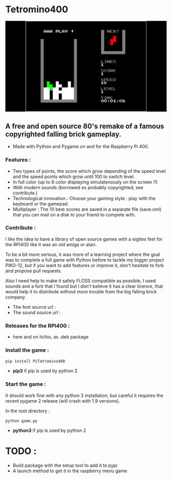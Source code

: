 # Tetromino400

![screenshot](screenshot.png "Tetromino400")


## A free and open source 80's remake of a famous copyrighted falling brick gameplay.

* Made with Python and Pygame on and for the Raspberry Pi 400.


### Features :

* Two types of points, the score which grow depending of the speed level and the speed points which grow until 100 to switch level.
* In full color (up to 8 color displaying simulatenously on the screen !!)
* With modern sounds (borrowed so probably copyrighted, see contribute.)
* Technological innovation : Choose your gaming style : play with the keyboard or the gamepad.
* Multiplayer : The 10 best scores are saved in a separate file (save.xml) that you can mail on a disk to your friend to compete with.


### Contribute :

I like the idea to have a library of open source games with a eigties feel for the RPI400 like it was an old amiga or atari.

To be a bit more serious, it was more of a learning project where the goal was to complete a full game with Python before to tackle my bigger project PIKO-12, but if you want to add features or improve it, don't hesitate to fork and propose pull requests. 

Also I need help to make it safely FLOSS compatible as possible, I used sounds and a font that I found but I don't believe it has a clear licence, that would help it to distribute without more trouble from the big falling brick company. 

* The font source url :
* The sound source url :


### Releases for the RPI400 :

* here and on itchio, as .deb package 


### Install the game :

```
pip install PiTetromino400
```
* **pip3** if pip is used by python 2


### Start the game :

It should work fine with any python 3 installation, but careful it requires the recent pygame 2 release (will crash with 1.9 versions).

In the root directory :

```
python game.py
```
* **python3** if pip is used by python 2


# TODO :

* Build package with the setup tool to add it to pypi 
* A launch method to get it in the raspberry menu game
